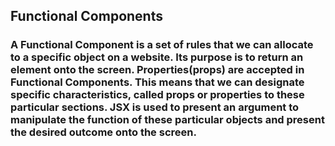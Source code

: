 ## Functional Components

### A Functional Component is a set of rules that we can allocate to a specific object on a website. Its purpose is to return an element onto the screen. Properties(props) are accepted in Functional Components. This means that we can designate specific characteristics, called props or properties to these particular sections. JSX is used to present an argument to manipulate the function of these particular objects and present the desired outcome onto the screen.
